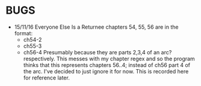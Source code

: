 # BUGS

* 15/11/16
  Everyone Else Is a Returnee chapters 54, 55, 56 are in the format:
    - ch54-2
    - ch55-3
    - ch56-4
  Presumably because they are parts 2,3,4 of an arc? respectively.
  This messes with my chapter regex and so the program thinks that this represents
  chapters 56..4; instead of ch56 part 4 of the arc.
  I've decided to just ignore it for now.
  This is recorded here for reference later.
